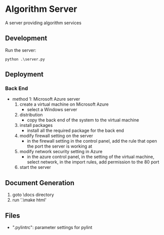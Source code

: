 # Algorithm Server

A server providing algorithm services

## Development

Run the server:

```
python .\server.py
```

## Deployment

### Back End

- method 1: Microsoft Azure server
    1. create a virtual machine on Microsoft Azure
        - select a Windows server
    2. distribution
        - copy the back end of the system to the virtual machine
    3. install packages
        - install all the required package for the back end
    4. modify firewall setting on the server
        - in the firewall setting in the control panel, add the rule that open the port the server is working at
    5. modify network security setting in Azure
        - in the azure control panel, in the setting of the virtual machine, select network, in the import rules, add permission to the 80 port
    6. start the server

## Document Generation

1. goto \docs directory
2. run '.\make html'

## Files

- ".pylintrc": parameter settings for pylint
